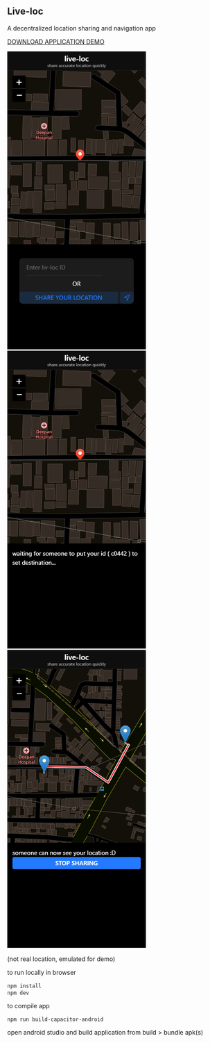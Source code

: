 ## Live-loc
A decentralized location sharing and navigation app

[DOWNLOAD APPLICATION DEMO](https://github.com/isitraghav/live-loc/releases/download/v1.0.0/app-debug.apk)

![](./resources/ss%20(1).png)
![](./resources/ss%20(3).png)
![](./resources/ss%20(2).png)


(not real location, emulated for demo)

to run locally in browser
```
npm install
npm dev
```

to compile app
```
npm run build-capacitor-android
```

open android studio and build application from build > bundle apk(s)
